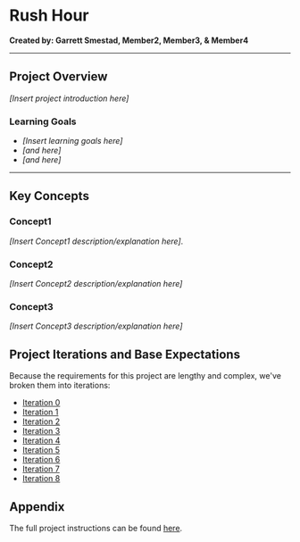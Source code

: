 # Rush Hour
__Created by: Garrett Smestad, Member2, Member3, & Member4__

----

## Project Overview

*[Insert project introduction here]*

### Learning Goals

* *[Insert learning goals here]*
* *[and here]*
* *[and here]*

----

## Key Concepts

### Concept1

*[Insert Concept1 description/explanation here]*.

### Concept2

*[Insert Concept2 description/explanation here]*

### Concept3

*[Insert Concept3 description/explanation here]*

## Project Iterations and Base Expectations

Because the requirements for this project are lengthy and complex, we've broken them into iterations:

* [Iteration 0](https://github.com/turingschool/curriculum/blob/master/source/projects/rush_hour.md#iteration-0)
* [Iteration 1](https://github.com/turingschool/curriculum/blob/master/source/projects/rush_hour.md#iteration-1)
* [Iteration 2](https://github.com/turingschool/curriculum/blob/master/source/projects/rush_hour.md#iteration-2)
* [Iteration 3](https://github.com/turingschool/curriculum/blob/master/source/projects/rush_hour.md#iteration-3)
* [Iteration 4](https://github.com/turingschool/curriculum/blob/master/source/projects/rush_hour.md#iteration-4)
* [Iteration 5](https://github.com/turingschool/curriculum/blob/master/source/projects/rush_hour.md#iteration-5)
* [Iteration 6](https://github.com/turingschool/curriculum/blob/master/source/projects/rush_hour.md#iteration-6)
* [Iteration 7](https://github.com/turingschool/curriculum/blob/master/source/projects/rush_hour.md#iteration-7)
* [Iteration 8](https://github.com/turingschool/curriculum/blob/master/source/projects/rush_hour.md#iteration-8)

## Appendix

The full project instructions can be found [here](https://github.com/turingschool/curriculum/blob/master/source/projects/rush_hour.md).
